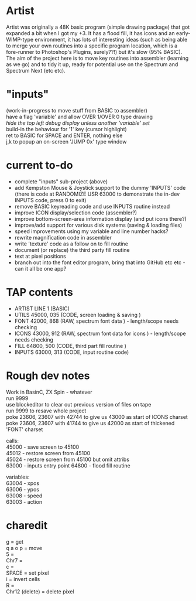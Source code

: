 # Artist
Artist was originally a 48K basic program (simple drawing package) that got expanded a bit when I got my +3. It has a flood fill, it has icons and an early-WIMP-type environment, it has lots of interesting ideas (such as being able to merge your own routines into a specific program location, which is a fore-runner to Photoshop's Plugins, surely??!) but it's slow (95% BASIC).  
The aim of the project here is to move key routines into assembler (learning as we go) and to tidy it up, ready for potential use on the Spectrum and Spectrum Next (etc etc).  

# "inputs"  
 (work-in-progress to move stuff from BASIC to assembler)  
 have a flag 'variable' and allow OVER 1/OVER 0 type drawing  
 _hide the top left debug display unless another 'variable' set_  
 build-in the behaviour for '1' key (cursor highlight)  
 ret to BASIC for SPACE and ENTER, nothing else  
 j,k to popup an on-screen 'JUMP 0x' type window  
 
 
# current to-do
-  complete "inputs" sub-project (above)  
-  add Kempston Mouse & Joystick support to the dummy 'INPUTS' code  
    (there is code at RANDOMIZE USR 63000 to demonstrate the in-dev INPUTS code, press 0 to exit)
-  remove BASIC keyreading code and use INPUTS routine instead  
-  improve ICON display/selection code (assembler?)  
-  improve bottom-screen-area information display (and put icons there?)  
-  improve/add support for various disk systems (saving & loading files)  
-  speed improvements using my variable and line number hacks?
-  rewrite magnification code in assembler  
-  write 'texture' code as a follow on to fill routine  
-  document (or replace) the third party fill routine  
-  text at pixel positions  
-  branch out into the font editor program, bring that into GitHub etc etc - can it all be one app?  


# TAP contents
- ARTIST LINE 1 (BASIC)  
- UTILS  45000, 035  (CODE, screen loading & saving )  
- FONT   42000, 868  (RAW, spectrum font data ) - length/scope needs checking  
- ICONS  43000, 912  (RAW, spectrum font data for icons ) - length/scope needs checking  
- FILL   64800, 500  (CODE, third part fill routine )  
- INPUTS 63000, 313  (CODE, input routine code)  

# Rough dev notes
Work in BasinC, ZX Spin - whatever  
run 9999  
use blockeditor to clear out previous version of files on tape  
run 9999 to resave whole project  
poke 23606, 23607 with 42744 to give us 43000 as start of ICONS charset  
poke 23606, 23607 with 41744 to give us 42000 as start of thickened 'FONT' charset  
  
calls:   
45000 - save screen to 45100  
45012 - restore screen from 45100  
45024 - restore screen from 45100 but omit attribs  
63000 - inputs entry point
64800 - flood fill routine  

variables:  
63004 - xpos  
63006 - ypos  
63008 - speed  
63003 - action


# charedit  
g = get  
q a o p = move  
5 =   
Chr7 =  
c =  
SPACE = set pixel  
i =  invert cells  
R =  
Chr12 (delete) = delete pixel  

